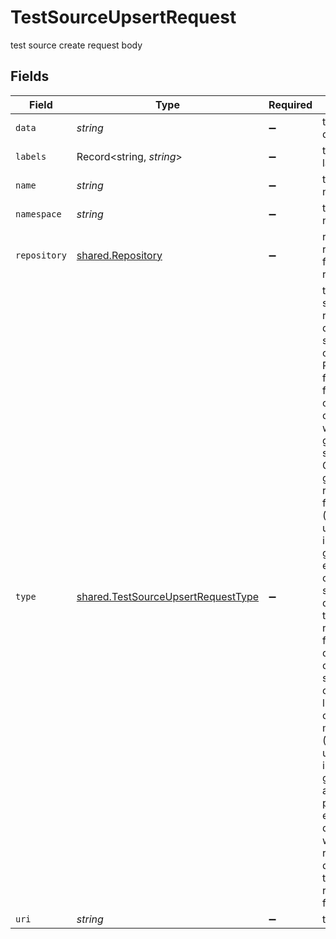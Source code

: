 # TestSourceUpsertRequest

test source create request body


## Fields

| Field                                                                                                                                                                                                                                                                                                                                                                                                                                                                                                                                                                                                   | Type                                                                                                                                                                                                                                                                                                                                                                                                                                                                                                                                                                                                    | Required                                                                                                                                                                                                                                                                                                                                                                                                                                                                                                                                                                                                | Description                                                                                                                                                                                                                                                                                                                                                                                                                                                                                                                                                                                             | Example                                                                                                                                                                                                                                                                                                                                                                                                                                                                                                                                                                                                 |
| ------------------------------------------------------------------------------------------------------------------------------------------------------------------------------------------------------------------------------------------------------------------------------------------------------------------------------------------------------------------------------------------------------------------------------------------------------------------------------------------------------------------------------------------------------------------------------------------------------- | ------------------------------------------------------------------------------------------------------------------------------------------------------------------------------------------------------------------------------------------------------------------------------------------------------------------------------------------------------------------------------------------------------------------------------------------------------------------------------------------------------------------------------------------------------------------------------------------------------- | ------------------------------------------------------------------------------------------------------------------------------------------------------------------------------------------------------------------------------------------------------------------------------------------------------------------------------------------------------------------------------------------------------------------------------------------------------------------------------------------------------------------------------------------------------------------------------------------------------- | ------------------------------------------------------------------------------------------------------------------------------------------------------------------------------------------------------------------------------------------------------------------------------------------------------------------------------------------------------------------------------------------------------------------------------------------------------------------------------------------------------------------------------------------------------------------------------------------------------- | ------------------------------------------------------------------------------------------------------------------------------------------------------------------------------------------------------------------------------------------------------------------------------------------------------------------------------------------------------------------------------------------------------------------------------------------------------------------------------------------------------------------------------------------------------------------------------------------------------- |
| `data`                                                                                                                                                                                                                                                                                                                                                                                                                                                                                                                                                                                                  | *string*                                                                                                                                                                                                                                                                                                                                                                                                                                                                                                                                                                                                | :heavy_minus_sign:                                                                                                                                                                                                                                                                                                                                                                                                                                                                                                                                                                                      | test content data as string                                                                                                                                                                                                                                                                                                                                                                                                                                                                                                                                                                             |                                                                                                                                                                                                                                                                                                                                                                                                                                                                                                                                                                                                         |
| `labels`                                                                                                                                                                                                                                                                                                                                                                                                                                                                                                                                                                                                | Record<string, *string*>                                                                                                                                                                                                                                                                                                                                                                                                                                                                                                                                                                                | :heavy_minus_sign:                                                                                                                                                                                                                                                                                                                                                                                                                                                                                                                                                                                      | test source labels                                                                                                                                                                                                                                                                                                                                                                                                                                                                                                                                                                                      |                                                                                                                                                                                                                                                                                                                                                                                                                                                                                                                                                                                                         |
| `name`                                                                                                                                                                                                                                                                                                                                                                                                                                                                                                                                                                                                  | *string*                                                                                                                                                                                                                                                                                                                                                                                                                                                                                                                                                                                                | :heavy_minus_sign:                                                                                                                                                                                                                                                                                                                                                                                                                                                                                                                                                                                      | test source name                                                                                                                                                                                                                                                                                                                                                                                                                                                                                                                                                                                        | testsource1                                                                                                                                                                                                                                                                                                                                                                                                                                                                                                                                                                                             |
| `namespace`                                                                                                                                                                                                                                                                                                                                                                                                                                                                                                                                                                                             | *string*                                                                                                                                                                                                                                                                                                                                                                                                                                                                                                                                                                                                | :heavy_minus_sign:                                                                                                                                                                                                                                                                                                                                                                                                                                                                                                                                                                                      | test source namespace                                                                                                                                                                                                                                                                                                                                                                                                                                                                                                                                                                                   | testkube                                                                                                                                                                                                                                                                                                                                                                                                                                                                                                                                                                                                |
| `repository`                                                                                                                                                                                                                                                                                                                                                                                                                                                                                                                                                                                            | [shared.Repository](../../models/shared/repository.md)                                                                                                                                                                                                                                                                                                                                                                                                                                                                                                                                                  | :heavy_minus_sign:                                                                                                                                                                                                                                                                                                                                                                                                                                                                                                                                                                                      | repository representation for tests in git repositories                                                                                                                                                                                                                                                                                                                                                                                                                                                                                                                                                 |                                                                                                                                                                                                                                                                                                                                                                                                                                                                                                                                                                                                         |
| `type`                                                                                                                                                                                                                                                                                                                                                                                                                                                                                                                                                                                                  | [shared.TestSourceUpsertRequestType](../../models/shared/testsourceupsertrequesttype.md)                                                                                                                                                                                                                                                                                                                                                                                                                                                                                                                | :heavy_minus_sign:                                                                                                                                                                                                                                                                                                                                                                                                                                                                                                                                                                                      | type of sources a runner can get data from.<br/>  string: String content (e.g. Postman JSON file).<br/>  file-uri: content stored on the webserver.<br/>  git-file: the file stored in the Git repo in the given repository.path field (Deprecated: use git instead).<br/>  git-dir: the entire git repo or git subdirectory depending on the  repository.path field (Testkube does a shadow clone and sparse checkout to limit IOs in the case of monorepos). (Deprecated: use git instead).<br/>  git: automatically provisions either a file, directory or whole git repository depending on the repository.path field.<br/> |                                                                                                                                                                                                                                                                                                                                                                                                                                                                                                                                                                                                         |
| `uri`                                                                                                                                                                                                                                                                                                                                                                                                                                                                                                                                                                                                   | *string*                                                                                                                                                                                                                                                                                                                                                                                                                                                                                                                                                                                                | :heavy_minus_sign:                                                                                                                                                                                                                                                                                                                                                                                                                                                                                                                                                                                      | test content                                                                                                                                                                                                                                                                                                                                                                                                                                                                                                                                                                                            | https://github.com/kubeshop/testkube                                                                                                                                                                                                                                                                                                                                                                                                                                                                                                                                                                    |